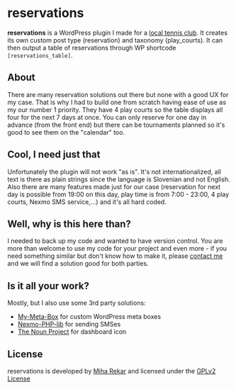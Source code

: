 reservations
=============

**reservations** is a WordPress plugin I made for a [local tennis club](http://www.tk-radomlje.si/). It creates its own custom post type (reservation) and taxonomy (play_courts). It can then output a table of reservations through WP shortcode ```[reservations_table]```. 

About
-------

There are many reservation solutions out there but none with a good UX for my case. That is why I had to build one from scratch having ease of use as my our number 1 priority. They have 4 play courts so the table displays all four for the next 7 days at once. You can only reserve for one day in advance (from the front end) but there can be tournaments planned so it's good to see them on the "calendar" too.

Cool, I need just that
-------

Unfortunately the plugin will not work "as is". It's not internationalized, all text is there as plain strings since the language is Slovenian and not English. Also there are many features made just for our case (reservation for next day is possible from 19:00 on this day, play time is from 7:00 - 23:00, 4 play courts, Nexmo SMS service,...) and it's all hard coded.

Well, why is this here than?
-------

I needed to back up my code and wanted to have version control. You are more than welcome to use my code for your project and even more - if you need something similar but don't know how to make it, please [contact me](http://mr.si/) and we will find a solution good for both parties.

Is it all your work?
-------
Mostly, but I also use some 3rd party solutions:
* [My-Meta-Box](https://github.com/bainternet/My-Meta-Box) for custom WordPress meta boxes
* [Nexmo-PHP-lib](https://github.com/prawnsalad/Nexmo-PHP-lib) for sending SMSes
* [The Noun Project](http://thenounproject.com/) for dashboard icon

License
-------

reservations is developed by [Miha Rekar](http://mr.si/) and licensed under the [GPLv2 License](http://www.gnu.org/licenses/gpl-2.0.html)